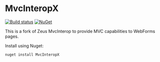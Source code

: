 # MvcInteropX

[![Build status](https://img.shields.io/appveyor/ci/EricNewton/MvcInterop.svg)](https://ci.appveyor.com/project/EricNewton/mvcinterop)
[![NuGet](https://img.shields.io/nuget/v/MvcInteropX.svg)](https://www.nuget.org/packages/MvcInteropX)

This is a fork of Zeus MvcInterop to provide MVC capabilities to WebForms pages.

Install using Nuget:
```
nuget install MvcInteropX
```

